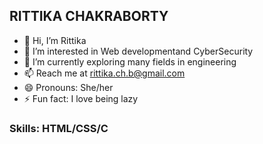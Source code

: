 ## RITTIKA CHAKRABORTY


- 👋 Hi, I’m Rittika
- 👀 I’m interested in Web developmentand CyberSecurity
- 🌱 I’m currently exploring many fields in engineering
- 📫 Reach me at rittika.ch.b@gmail.com
- 😄 Pronouns: She/her
- ⚡ Fun fact: I love being lazy


### Skills: HTML/CSS/C
<!---
Rittika1465/Rittika1465 is a ✨ special ✨ repository because its `README.md` (this file) appears on your GitHub profile.
You can click the Preview link to take a look at your changes.
--->
